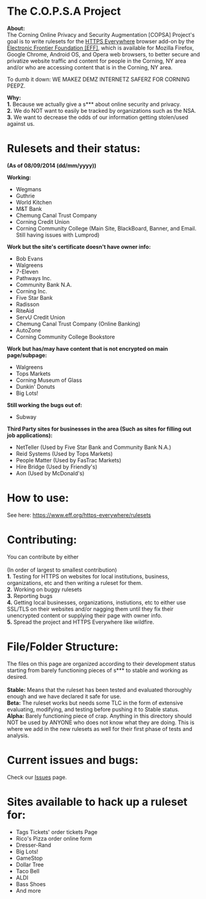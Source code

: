 The C.O.P.S.A Project
====

<b>About:</b>
<br>
The Corning Online Privacy and Security Augmentation [COPSA] Project's goal is to write rulesets for the <a href="https://www.eff.org/https-everywhere">HTTPS Everywhere</a> browser add-on by the <a href="https://www.eff.org/">Electronic Frontier Foundation [EFF]</a>, which is available for Mozilla Firefox, Google Chrome, Android OS, and Opera web browsers, to better secure and privatize website traffic and content for people in the Corning, NY area and/or who are accessing content that is in the Corning, NY area.

To dumb it down: WE MAKEZ DEMZ INTERNETZ SAFERZ FOR CORNING PEEPZ.

<b>Why:</b><br>
<b>1.</b> Because we actually give a s*** about online security and privacy.<br>
<b>2.</b> We do NOT want to easily be tracked by organizations such as the NSA.<br>
<b>3.</b> We want to decrease the odds of our information getting stolen/used against us.<br>

Rulesets and their status:
=

<b>(As of 08/09/2014 (dd/mm/yyyy))</b>

<b>Working:</b>

- Wegmans
- Guthrie
- World Kitchen
- M&T Bank
- Chemung Canal Trust Company
- Corning Credit Union
- Corning Community College (Main Site, BlackBoard, Banner, and Email. Still having issues with Lumprod)

<b>Work but the site's certificate doesn't have owner info:</b>

- Bob Evans
- Walgreens
- 7-Eleven
- Pathways Inc.
- Community Bank N.A.
- Corning Inc.
- Five Star Bank
- Radisson
- RiteAid
- ServU Credit Union
- Chemung Canal Trust Company (Online Banking)
- AutoZone
- Corning Community College Bookstore

<b>Work but has/may have content that is not encrypted on main page/subpage:</b>

- Walgreens
- Tops Markets
- Corning Museum of Glass
- Dunkin' Donuts
- Big Lots!

<b>Still working the bugs out of:</b>

- Subway

<b>Third Party sites for businesses in the area (Such as sites for filling out job applications):</b>

- NetTeller (Used by Five Star Bank and Community Bank N.A.)
- Reid Systems (Used by Tops Markets)
- People Matter (Used by FasTrac Markets)
- Hire Bridge (Used by Friendly's)
- Aon (Used by McDonald's)

How to use:
==
See here: https://www.eff.org/https-everywhere/rulesets

Contributing:
==
You can contribute by either<br>
<br>
(In order of largest to smallest contribution)
<br>
<b>1.</b> Testing for HTTPS on websites for local institutions, business, organizations, etc and then writing a ruleset for them.<br>
<b>2.</b> Working on buggy rulesets<br>
<b>3.</b> Reporting bugs<br>
<b>4.</b> Getting local businesses, organizations, instiutions, etc to either use SSL/TLS on their websites and/or nagging them until they fix their unencrypted content or supplying their page with owner info.<br>
<b>5.</b> Spread the project and HTTPS Everywhere like wildfire.<br>

File/Folder Structure:
==

The files on this page are organized according to their development status starting from barely functioning pieces of s*** to stable and working as desired.<br>
<br>
<b>Stable:</b> Means that the ruleset has been tested and evaluated thoroughly enough and we have declared it safe for use.<br>
<b>Beta:</b> The ruleset works but needs some TLC in the form of extensive evaluating, modifying, and testing before pushing it to Stable status.<br>
<b>Alpha:</b> Barely functioning piece of crap. Anything in this directory should NOT be used by ANYONE who does not know what they are doing. This is where we add in the new rulesets as well for their first phase of tests and analysis.

Current issues and bugs:
==
Check our <a href="https://github.com/theatre-x/copsa/issues">Issues</a> page.

Sites available to hack up a ruleset for:
==
- Tags Tickets' order tickets Page
- Rico's Pizza order online form
- Dresser-Rand
- Big Lots!
- GameStop
- Dollar Tree
- Taco Bell
- ALDI
- Bass Shoes
- And more
